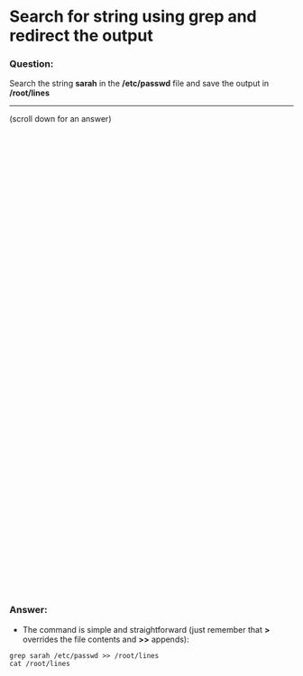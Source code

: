 # Search for string using grep and redirect the output

### Question:
Search the string **sarah** in the **/etc/passwd** file and save the output in **/root/lines**

***
(scroll down for an answer)

<br/><br/><br/><br/><br/><br/><br/><br/><br/><br/><br/><br/><br/><br/><br/><br/><br/><br/><br/><br/><br/><br/><br/><br/>
<br/><br/><br/><br/><br/><br/><br/><br/><br/><br/><br/><br/><br/><br/><br/><br/><br/><br/><br/><br/><br/><br/><br/><br/>

### Answer:

* The command is simple and straightforward (just remember that **>** overrides the file contents and **>>** appends):

```
grep sarah /etc/passwd >> /root/lines
cat /root/lines
```